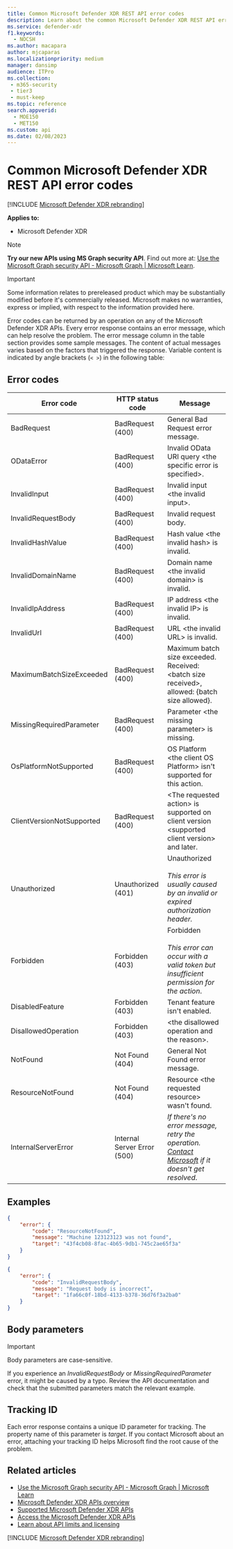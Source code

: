 ```yaml
---
title: Common Microsoft Defender XDR REST API error codes
description: Learn about the common Microsoft Defender XDR REST API error codes.
ms.service: defender-xdr
f1.keywords: 
  - NOCSH
ms.author: macapara
author: mjcaparas
ms.localizationpriority: medium
manager: dansimp
audience: ITPro
ms.collection: 
 - m365-security
 - tier3
 - must-keep
ms.topic: reference
search.appverid: 
  - MOE150
  - MET150
ms.custom: api
ms.date: 02/08/2023
---
```


# Common Microsoft Defender XDR REST API error codes

[!INCLUDE [Microsoft Defender XDR rebranding](../includes/microsoft-defender.md)]

**Applies to:**

- Microsoft Defender XDR

> [!NOTE]
> **Try our new APIs using MS Graph security API**. Find out more at: [Use the Microsoft Graph security API - Microsoft Graph | Microsoft Learn](/graph/api/resources/security-api-overview).

> [!IMPORTANT]
> Some information relates to prereleased product which may be substantially modified before it's commercially released. Microsoft makes no warranties, express or implied, with respect to the information provided here.

Error codes can be returned by an operation on any of the Microsoft Defender XDR APIs. Every error response contains an error message, which can help resolve the problem. The error message column in the table section provides some sample messages. The content of actual messages varies based on the factors that triggered the response. Variable content is indicated by angle brackets (`< >`) in the following table:

## Error codes

| Error code | HTTP status code | Message |
|--|--|--|
| BadRequest | BadRequest (400) | General Bad Request error message. |
| ODataError | BadRequest (400) | Invalid OData URI query \<the specific error is specified\>. |
| InvalidInput | BadRequest (400) | Invalid input \<the invalid input\>. |
| InvalidRequestBody | BadRequest (400) | Invalid request body. |
| InvalidHashValue | BadRequest (400) | Hash value \<the invalid hash\> is invalid. |
| InvalidDomainName | BadRequest (400) | Domain name \<the invalid domain\> is invalid. |
| InvalidIpAddress | BadRequest (400) | IP address \<the invalid IP\> is invalid. |
| InvalidUrl | BadRequest (400) | URL \<the invalid URL\> is invalid. |
| MaximumBatchSizeExceeded | BadRequest (400) | Maximum batch size exceeded. Received: \<batch size received\>, allowed: {batch size allowed}. |
| MissingRequiredParameter | BadRequest (400) | Parameter \<the missing parameter\> is missing. |
| OsPlatformNotSupported | BadRequest (400) | OS Platform \<the client OS Platform\> isn't supported for this action. |
| ClientVersionNotSupported | BadRequest (400) | \<The requested action\> is supported on client version \<supported client version\> and later. |
| Unauthorized | Unauthorized (401) | Unauthorized <br /><br />*This error is usually caused by an invalid or expired authorization header.* |
| Forbidden | Forbidden (403) | Forbidden <br /><br />*This error can occur with a valid token but insufficient permission for the action*. |
| DisabledFeature | Forbidden (403) | Tenant feature isn't enabled. |
| DisallowedOperation | Forbidden (403) | \<the disallowed operation and the reason\>. |
| NotFound | Not Found (404) | General Not Found error message. |
| ResourceNotFound | Not Found (404) | Resource \<the requested resource\> wasn't found. |
| InternalServerError | Internal Server Error (500) | *If there's no error message, retry the operation. [Contact Microsoft](/Microsoft-365/admin/get-help-support) if it doesn't get resolved*. |

## Examples

```json
{
    "error": {
        "code": "ResourceNotFound",
        "message": "Machine 123123123 was not found",
        "target": "43f4cb08-8fac-4b65-9db1-745c2ae65f3a"
    }
}
```

```json
{
    "error": {
        "code": "InvalidRequestBody",
        "message": "Request body is incorrect",
        "target": "1fa66c0f-18bd-4133-b378-36d76f3a2ba0"
    }
}
```

## Body parameters

> [!IMPORTANT]
> Body parameters are case-sensitive.

If you experience an *InvalidRequestBody* or *MissingRequiredParameter* error, it might be caused by a typo. Review the API documentation and check that the submitted parameters match the relevant example.

## Tracking ID

Each error response contains a unique ID parameter for tracking. The property name of this parameter is *target*. If you contact Microsoft about an error, attaching your tracking ID helps Microsoft find the root cause of the problem.

## Related articles

- [Use the Microsoft Graph security API - Microsoft Graph | Microsoft Learn](/graph/api/resources/security-api-overview)
- [Microsoft Defender XDR APIs overview](api-overview.md)
- [Supported Microsoft Defender XDR APIs](api-supported.md)
- [Access the Microsoft Defender XDR APIs](api-access.md)
- [Learn about API limits and licensing](api-terms.md)

[!INCLUDE [Microsoft Defender XDR rebranding](../includes/defender-m3d-techcommunity.md)]
